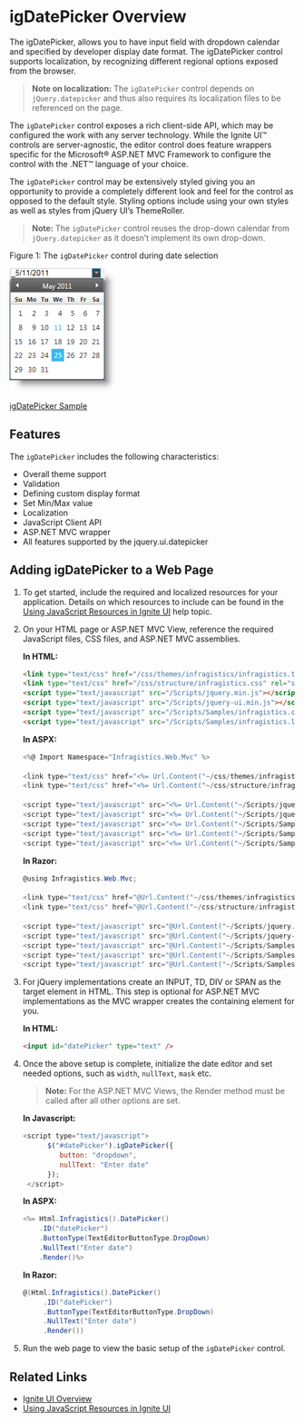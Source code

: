 ﻿<!--
|metadata|
{
    "fileName": "igdatepicker-overview",
    "controlName": "igDatePicker",
    "tags": ["Editing","Getting Started"]
}
|metadata|
-->

# igDatePicker Overview


The igDatePicker, allows you to have input field with dropdown calendar and specified by developer display date format. The igDatePicker control supports localization, by recognizing different regional options exposed from the browser.

> **Note on localization:** The `igDatePicker` control depends on `jQuery.datepicker` and thus also requires its localization files to be referenced on the page.

The `igDatePicker` control exposes a rich client-side API, which may be configured the work with any server technology. While the Ignite UI™ controls are server-agnostic, the editor control does feature wrappers specific for the Microsoft® ASP.NET MVC Framework to configure the control with the .NET™ language of your choice.

The `igDatePicker` control may be extensively styled giving you an opportunity to provide a completely different look and feel for the control as opposed to the default style. Styling options include using your own styles as well as styles from jQuery UI’s ThemeRoller.

> **Note:** The `igDatePicker` control reuses the drop-down calendar from `jQuery.datepicker` as it doesn’t implement its own drop-down.

Figure 1: The `igDatePicker` control during date selection

![](images/igDatePicker_Overview_Pic1.png)

[igDatePicker Sample](%%SamplesUrl%%/date-picker/basic-usage)

## Features

The `igDatePicker` includes the following characteristics:

-   Overall theme support
-   Validation
-   Defining custom display format
-   Set Min/Max value
-   Localization
-   JavaScript Client API
-   ASP.NET MVC wrapper
-   All features supported by the jquery.ui.datepicker


## Adding igDatePicker to a Web Page

1.  To get started, include the required and localized resources for your application. Details on which resources to include can be found in the [Using JavaScript Resources in Ignite UI](Deployment-Guide-JavaScript-Resources.html) help topic.
2.  On your HTML page or ASP.NET MVC View, reference the required JavaScript files, CSS files, and ASP.NET MVC assemblies.

    **In HTML:**

    ```html
    <link type="text/css" href="/css/themes/infragistics/infragistics.theme.css" rel="stylesheet" />
    <link type="text/css" href="/css/structure/infragistics.css" rel="stylesheet" />
    <script type="text/javascript" src="/Scripts/jquery.min.js"></script>
    <script type="text/javascript" src="/Scripts/jquery-ui.min.js"></script>
    <script type="text/javascript" src="/Scripts/Samples/infragistics.core.js"></script>
	<script type="text/javascript" src="/Scripts/Samples/infragistics.lob.js"></script>
    ```

    **In ASPX:**

    ```csharp
    <%@ Import Namespace="Infragistics.Web.Mvc" %>

    <link type="text/css" href="<%= Url.Content("~/css/themes/infragistics/infragistics.theme.css") %>" rel="stylesheet" />
    <link type="text/css" href="<%= Url.Content("~/css/structure/infragistics.css") %>" rel="stylesheet" />

    <script type="text/javascript" src="<%= Url.Content("~/Scripts/jquery.min.js")%>"></script>
    <script type="text/javascript" src="<%= Url.Content("~/Scripts/jquery-ui.min.js")%>"></script>
    <script type="text/javascript" src="<%= Url.Content("~/Scripts/Samples/infragistics.core.js")%>"></script>
	<script type="text/javascript" src="<%= Url.Content("~/Scripts/Samples/infragistics.lob.js")%>"></script>
    <script type="text/javascript" src="<%= Url.Content("~/Scripts/Samples/modules/i18n/regional/infragistics.ui.regional-en.js")%>"></script>
    ```

    **In Razor:**

    ```csharp
    @using Infragistics.Web.Mvc;

    <link type="text/css" href="@Url.Content("~/css/themes/infragistics/infragistics.theme.css")" rel="stylesheet" />
    <link type="text/css" href="@Url.Content("~/css/structure/infragistics.css")" rel="stylesheet" />

    <script type="text/javascript" src="@Url.Content("~/Scripts/jquery.min.js")"></script>
    <script type="text/javascript" src="@Url.Content("~/Scripts/jquery-ui.min.js")"></script>
    <script type="text/javascript" src="@Url.Content("~/Scripts/Samples/infragistics.core.js")"></script>
	<script type="text/javascript" src="@Url.Content("~/Scripts/Samples/infragistics.lob.js")"></script>
    <script type="text/javascript" src="@Url.Content("~/Scripts/Samples/modules/i18n/regional/infragistics.ui.regional-en.js")"></script>
    ```

3.  For jQuery implementations create an INPUT, TD, DIV or SPAN as the target element in HTML. This step is optional for ASP.NET MVC implementations as the MVC wrapper creates the containing element for you.

    **In HTML:**

    ```html
    <input id="datePicker" type="text" />
    ```

4.  Once the above setup is complete, initialize the date editor and set needed options, such as `width`, `nullText`, `mask` etc.

    > **Note:** For the ASP.NET MVC Views, the Render method must be called after all other options are set.

    **In Javascript:**

    ```js
    <script type="text/javascript">
          $("#datePicker").igDatePicker({
             button: "dropdown",         
			 nullText: "Enter date"
          });
     </script>
    ```

    **In ASPX:**

     ```csharp
     <%= Html.Infragistics().DatePicker()
         .ID("datePicker")
         .ButtonType(TextEditorButtonType.DropDown)
         .NullText("Enter date")
         .Render()%>
     ```

    **In Razor:**

    ```csharp
    @(Html.Infragistics().DatePicker()
         .ID("datePicker")
         .ButtonType(TextEditorButtonType.DropDown)
         .NullText("Enter date")
         .Render())
    ```

5.  Run the web page to view the basic setup of the `igDatePicker` control.

## Related Links

-   [Ignite UI Overview](NetAdvantage-for-jQuery-Overview.html)  
-   [Using JavaScript Resources in Ignite UI](Deployment-Guide-JavaScript-Resources.html)

 

 


